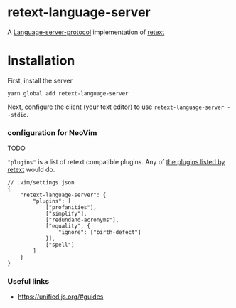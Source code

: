 retext-language-server
======================

A [Language-server-protocol](https://langserver.org) implementation of [retext](TODO)

# Installation

First, install the server

```
yarn global add retext-language-server
```

Next, configure the client (your text editor) to use `retext-language-server --stdio`.  

### configuration for NeoVim

TODO

`"plugins"` is a list of retext compatible plugins. Any of [the plugins listed by retext](https://github.com/retextjs/retext/blob/master/doc/plugins.md) would do.

    // .vim/settings.json
    {
    	"retext-language-server": {
    		"plugins": [
    			["profanities"],
    			["simplify"],
    			["redundand-acronyms"],
    			["equality", {
    				"ignore": ["birth-defect"]
    			}],
    			["spell"]
    		]
    	}
    }

### Useful links

* https://unified.js.org/#guides

